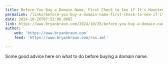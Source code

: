 ```yaml
---
title: Before You Buy a Domain Name, First Check to See if It's Haunted
permalink: /links/before-you-buy-a-domain-name-first-check-to-see-if-its-haunted/index.html
date: 2024-10-26T07:52:00.000Z
link: https://www.bryanbraun.com/2024/10/25/before-you-buy-a-domain-name-first-check-to-see-if-its-haunted/
author:
    web: 'https://www.bryanbraun.com'
    feed: 'https://www.bryanbraun.com/rss.xml'

---
```


Some good advice here on what to do before buying a domain name.